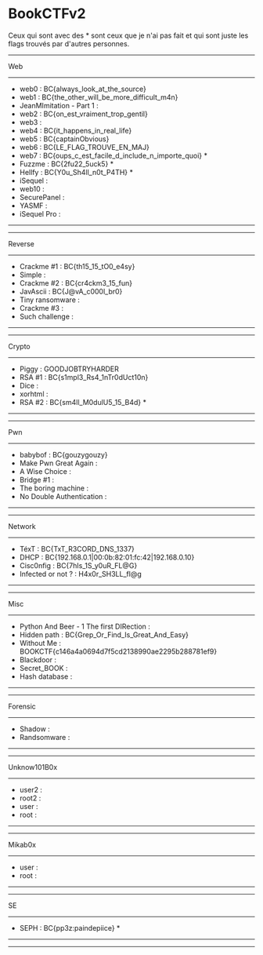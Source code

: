 # BookCTFv2
Ceux qui sont avec des * sont ceux que je n'ai pas fait et qui sont juste les flags trouvés par d'autres personnes.
__________________________________________________________
Web
__________________________________________________________
- web0 : BC{always_look_at_the_source}
- web1 : BC{the_other_will_be_more_difficult_m4n} 
- JeanMImitation - Part 1 : 
- web2 : BC{on_est_vraiment_trop_gentil}
- web3 : 
- web4 : BC{it_happens_in_real_life}
- web5 : BC{captainObvious}
- web6 : BC{LE_FLAG_TROUVE_EN_MAJ}
- web7 : BC{oups_c_est_facile_d_include_n_importe_quoi} *
- Fuzzme : BC{2fu22_5uck5} *
- Hellfy : BC{Y0u_Sh4ll_n0t_P4TH} *
- iSequel :
- web10 :
- SecurePanel :
- YASMF :
- iSequel Pro :
__________________________________________________________
__________________________________________________________

Reverse
__________________________________________________________
- Crackme #1 : BC{th15_15_tO0_e4sy}
- Simple : 
- Crackme #2 : BC{cr4ckm3_15_fun}
- JavAscii : BC{J@vA_c000l_br0}
- Tiny ransomware :
- Crackme #3 :
- Such challenge :
__________________________________________________________
__________________________________________________________

Crypto
__________________________________________________________
- Piggy : GOODJOBTRYHARDER
- RSA #1 : BC{s1mpl3_Rs4_1nTr0dUct10n}
- Dice :
- xorhtml :
- RSA #2 : BC{sm4ll_M0dulU5_15_B4d} *
__________________________________________________________
__________________________________________________________

Pwn
__________________________________________________________
- babybof : BC{gouzygouzy}
- Make Pwn Great Again : 
- A Wise Choice :
- Bridge #1 :
- The boring machine :
- No Double Authentication :
__________________________________________________________
__________________________________________________________

Network
__________________________________________________________
- TéxT : BC{TxT_R3CORD_DNS_1337}
- DHCP : BC{192.168.0.1|00:0b:82:01:fc:42|192.168.0.10}
- Cisc0nfig : BC{7hIs_1S_y0uR_FL@G}
- Infected or not ? : H4x0r_SH3LL_fl@g
__________________________________________________________
__________________________________________________________

Misc
__________________________________________________________
- Python And Beer - 1 The first DIRection : 
- Hidden path : BC{Grep_Or_Find_Is_Great_And_Easy}
- Without Me : BOOKCTF{c146a4a0694d7f5cd2138990ae2295b288781ef9}
- Blackdoor :
- Secret_BOOK :
- Hash database :
__________________________________________________________
__________________________________________________________

Forensic
__________________________________________________________
- Shadow :
- Randsomware :
__________________________________________________________
__________________________________________________________

Unknow101B0x
__________________________________________________________
- user2 :
- root2 :
- user : 
- root :
__________________________________________________________
__________________________________________________________

Mikab0x
__________________________________________________________
- user :
- root :
__________________________________________________________
__________________________________________________________

SE
__________________________________________________________
- SEPH : BC{pp3z:paindepiice} *
__________________________________________________________
__________________________________________________________




